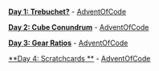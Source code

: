 
[**Day 1: Trebuchet?**](day01/) - [AdventOfCode](https://adventofcode.com/2023/day/1)

[**Day 2: Cube Conundrum**](day02/) - [AdventOfCode](https://adventofcode.com/2023/day/2)

[**Day 3: Gear Ratios**](day03/) - [AdventOfCode](https://adventofcode.com/2023/day/3)

[**Day 4: Scratchcards **](day04/) - [AdventOfCode](https://adventofcode.com/2023/day/4)
